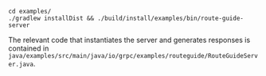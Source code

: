 ```shell
cd examples/
./gradlew installDist && ./build/install/examples/bin/route-guide-server
```

The relevant code that instantiates the server and generates responses is contained in 
`java/examples/src/main/java/io/grpc/examples/routeguide/RouteGuideServer.java`.
